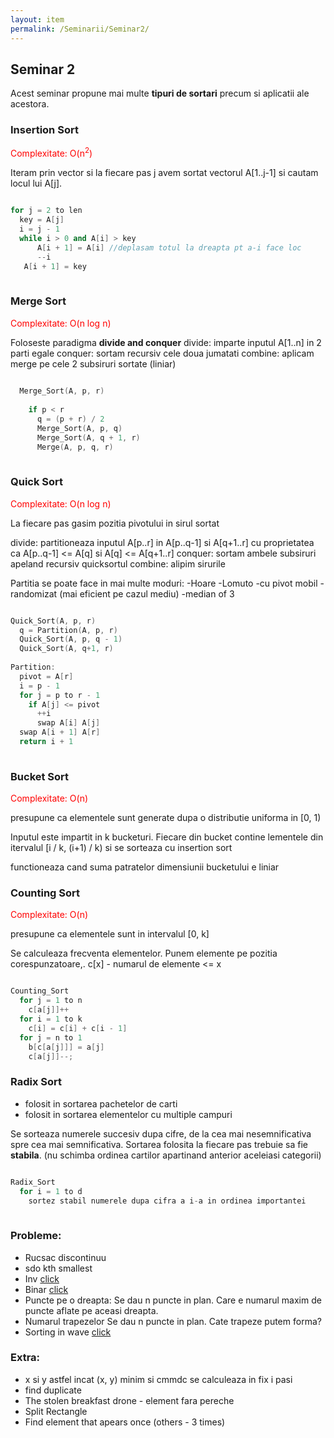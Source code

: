 ```yaml
---
layout: item
permalink: /Seminarii/Seminar2/
---
```


## Seminar 2

Acest seminar propune mai multe **tipuri de sortari** precum si aplicatii ale acestora.

### Insertion Sort

<font color="red">Complexitate: O(n<sup>2</sup>)</font>

Iteram prin vector si la fiecare pas j avem sortat vectorul A[1..j-1] si cautam locul lui A[j].

``` C++

for j = 2 to len
  key = A[j]
  i = j - 1
  while i > 0 and A[i] > key
      A[i + 1] = A[i] //deplasam totul la dreapta pt a-i face loc
      --i
   A[i + 1] = key
   
```

### Merge Sort

<font color="red">Complexitate: O(n log n)</font>

Foloseste paradigma **divide and conquer**
    divide: imparte inputul A[1..n] in 2 parti egale
    conquer: sortam recursiv cele doua jumatati
    combine: aplicam merge pe cele 2 subsiruri sortate (liniar)
  
``` C++
  
  Merge_Sort(A, p, r)
  
    if p < r
      q = (p + r) / 2
      Merge_Sort(A, p, q)
      Merge_Sort(A, q + 1, r)
      Merge(A, p, q, r)
    
```

### Quick Sort

<font color="red">Complexitate: O(n log n)</font>

La fiecare pas gasim pozitia pivotului in sirul sortat

divide: partitioneaza inputul A[p..r] in A[p..q-1] si A[q+1..r] cu proprietatea ca 
              A[p..q-1] <= A[q] si A[q] <= A[q+1..r]
conquer: sortam ambele subsiruri apeland recursiv quicksortul
combine: alipim sirurile

Partitia se poate face in mai multe moduri:
  -Hoare
  -Lomuto
  -cu pivot mobil
  -randomizat (mai eficient pe cazul mediu)
  -median of 3
  
``` C++

Quick_Sort(A, p, r)
  q = Partition(A, p, r)
  Quick_Sort(A, p, q - 1)
  Quick_Sort(A, q+1, r)
  
Partition:
  pivot = A[r]
  i = p - 1
  for j = p to r - 1
    if A[j] <= pivot
      ++i
      swap A[i] A[j]
  swap A[i + 1] A[r]
  return i + 1
  
```

### Bucket Sort

<font color="red">Complexitate: O(n)</font>

presupune ca elementele sunt generate dupa o distributie uniforma in [0, 1)

Inputul este impartit in k bucketuri. 
Fiecare din bucket contine lementele din itervalul [i / k, (i+1) / k) si se sorteaza cu insertion sort

functioneaza cand suma patratelor dimensiunii bucketului e liniar

### Counting Sort

<font color="red">Complexitate: O(n)</font>

presupune ca elementele sunt in intervalul [0, k]

Se calculeaza frecventa elementelor. Punem elemente pe pozitia corespunzatoare,.
  c[x] - numarul de elemente <= x

```C++

Counting_Sort
  for j = 1 to n
    c[a[j]]++
  for i = 1 to k
    c[i] = c[i] + c[i - 1]
  for j = n to 1
    b[c[a[j]]] = a[j]
    c[a[j]]--;

```

### Radix Sort

- folosit in sortarea pachetelor de carti
- folosit in sortarea elementelor cu multiple campuri

Se sorteaza numerele succesiv dupa cifre, de la cea mai nesemnificativa spre cea mai semnificativa.
Sortarea folosita la fiecare pas trebuie sa fie **stabila**. (nu schimba ordinea cartilor apartinand anterior aceleiasi categorii)

```C++

Radix_Sort
  for i = 1 to d
    sortez stabil numerele dupa cifra a i-a in ordinea importantei
    

```

### Probleme:

- Rucsac discontinuu
- sdo kth smallest
- Inv [click](http://www.infoarena.ro/problema/inv)
- Binar [click](http://www.infoarena.ro/problema/binar)
- Puncte pe o dreapta: 
    Se dau n puncte in plan. Care e numarul maxim de puncte aflate pe aceasi dreapta.
- Numarul trapezelor
    Se dau n puncte in plan. Cate trapeze putem forma?
- Sorting in wave [click](http://www.geeksforgeeks.org/sort-array-wave-form-2/)

### Extra:

- x si y astfel incat (x, y) minim si cmmdc se calculeaza in fix i pasi
- find duplicate
- The stolen breakfast drone - element fara pereche
- Split Rectangle
- Find element that apears once (others - 3 times)



  
  
  
  
  
  
  
 
  

